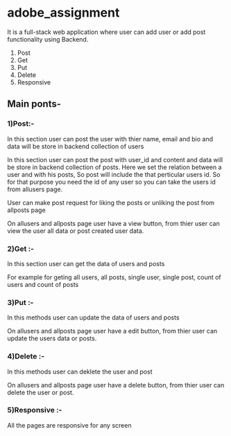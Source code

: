 # adobe_assignment
It is a full-stack web application where user can add user or add post functionality using Backend.
<ol>
<li>Post</li>
<li>Get</li>
<li>Put</li>
<li>Delete</li>
<li>Responsive</li>
</ol>
<h2>Main ponts-</h2>
<h3>1)Post:-</h3>
  <p>In this section user can post the user with thier name, email and bio and data will be store in backend collection of users</p>
  <p>In this section user can post the post with user_id and content and data will be store in backend collection of posts. Here we set the relation between a user and with his posts, So post will include the that perticular users id. So for that purpose you need the id of any user so you can take the users id from allusers page.</p>
  <p>User can make post request for liking the posts or unliking the post from allposts page</p>
  <p>On allusers and allposts page user have a view button, from thier user can view the user all data or post created user data. </p>
  
<h3>2)Get :-</h3>
  <p>In this section user can get the data of users and posts</p>
  <p>For example for geting  all users, all posts, single user, single post, count of users and count of posts</p>
  
<h3>3)Put :-</h3>
<p>In this methods user can update the data of users and posts</p>
<p>On allusers and allposts page user have a edit button, from thier user can update the users data or posts. </p>

<h3>4)Delete :-</h3>
<p>In this methods user can deklete the user and post</p>
<p>On allusers and allposts page user have a delete button, from thier user can delete the user or post. </p>

<h3>5)Responsive :-</h3>
<p>All the pages are responsive for any screen</p>


  
